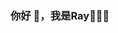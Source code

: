 ### 你好 👋，我是Ray👩🏻‍💻

<!--
**rayyangcoding/rayyangcoding** is a ✨ _special_ ✨ repository because its `README.md` (this file) appears on your GitHub profile.
Here are some ideas to get you started:
- 🔭 I’m currently working on ...
- 🌱 I’m currently learning ...
- 👯 I’m looking to collaborate on ...
- 🤔 I’m looking for help with ...
- 💬 Ask me about ...
- 📫 How to reach me: ...
- 😄 Pronouns: ...
- ⚡ Fun fact: ...



- 🎓  Graduated from XTU with a major in Industrial Design  毕业于湘潭大学工业设计专业 

- 🌱  A fullstack coder in future  未来打算往全栈开发发展 
-->
